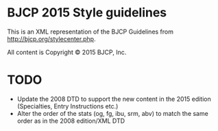 # BJCP 2015 Style guidelines

This is an XML representation of the BJCP Guidelines from http://bjcp.org/stylecenter.php.

All content is Copyright &copy; 2015 BJCP, Inc.

# TODO

* Update the 2008 DTD to support the new content in the 2015 edition (Specialties, Entry Instructions etc.)
* Alter the order of the stats (og, fg, ibu, srm, abv) to match the same order as in the 2008 edition/XML DTD
